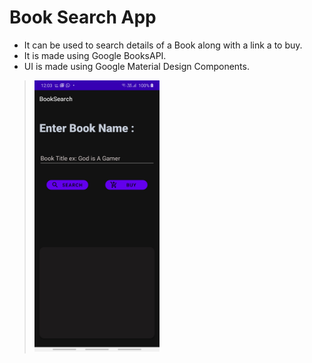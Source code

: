 # **Book Search App**

+ It can be used to search details of a Book along with a link a to buy.
+ It is made using Google BooksAPI.
+ UI is made using Google Material Design Components.  
> <img src="app/Screenshot_20200727-120329_BookSearch.jpg" width="200">
